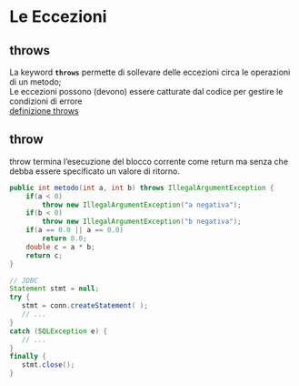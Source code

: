 #  Le Eccezioni

## throws
La keyword **`throws`** permette di sollevare delle eccezioni circa le operazioni di un metodo;  
Le eccezioni possono (devono) essere catturate dal codice per gestire le condizioni di errore  
[definizione throws](../Definizioni_e_Concetti.md/#throws)

## throw
throw termina l’esecuzione del blocco corrente come return ma senza che debba essere specificato un valore di ritorno.
```java
public int metodo(int a, int b) throws IllegalArgumentException {
    if(a < 0)
        throw new IllegalArgumentException("a negativa");
    if(b < 0)
        throw new IllegalArgumentException("b negativa");
    if(a == 0.0 || a == 0.0)
        return 0.0;
    double c = a * b;
    return c;
}
```

```java
// JDBC
Statement stmt = null;
try {
   stmt = conn.createStatement( );
   // ...
}
catch (SQLException e) {
   // ...
}
finally {
   stmt.close();
}
```